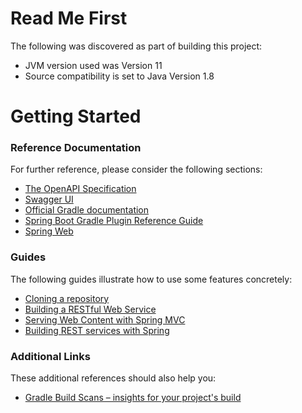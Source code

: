# Read Me First
The following was discovered as part of building this project:
* JVM version used was Version 11
* Source compatibility is set to Java Version 1.8

# Getting Started

### Reference Documentation
For further reference, please consider the following sections:

* [The OpenAPI Specification](https://swagger.io/resources/open-api/)
* [Swagger UI](https://swagger.io/tools/swagger-ui/)
* [Official Gradle documentation](https://docs.gradle.org)
* [Spring Boot Gradle Plugin Reference Guide](https://docs.spring.io/spring-boot/docs/3.0.0/gradle-plugin/reference/html/)
* [Spring Web](https://docs.spring.io/spring-boot/docs/3.0.0/reference/htmlsingle/#web)

### Guides
The following guides illustrate how to use some features concretely:

* [Cloning a repository](https://docs.github.com/en/repositories/creating-and-managing-repositories/cloning-a-repository)
* [Building a RESTful Web Service](https://spring.io/guides/gs/rest-service/)
* [Serving Web Content with Spring MVC](https://spring.io/guides/gs/serving-web-content/)
* [Building REST services with Spring](https://spring.io/guides/tutorials/rest/)

### Additional Links
These additional references should also help you:

* [Gradle Build Scans – insights for your project's build](https://scans.gradle.com#gradle)

